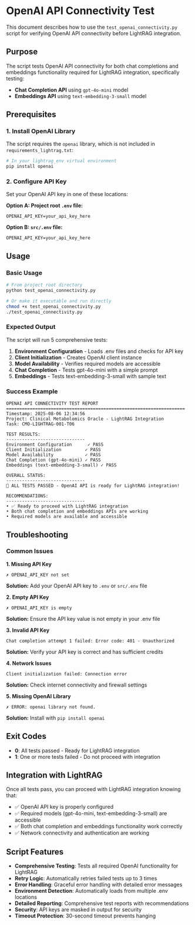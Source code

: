# OpenAI API Connectivity Test

This document describes how to use the `test_openai_connectivity.py` script for verifying OpenAI API connectivity before LightRAG integration.

## Purpose

The script tests OpenAI API connectivity for both chat completions and embeddings functionality required for LightRAG integration, specifically testing:

- **Chat Completion API** using `gpt-4o-mini` model
- **Embeddings API** using `text-embedding-3-small` model

## Prerequisites

### 1. Install OpenAI Library

The script requires the `openai` library, which is not included in `requirements_lightrag.txt`:

```bash
# In your lightrag_env virtual environment
pip install openai
```

### 2. Configure API Key

Set your OpenAI API key in one of these locations:

**Option A: Project root `.env` file:**
```
OPENAI_API_KEY=your_api_key_here
```

**Option B: `src/.env` file:**
```
OPENAI_API_KEY=your_api_key_here
```

## Usage

### Basic Usage

```bash
# From project root directory
python test_openai_connectivity.py

# Or make it executable and run directly
chmod +x test_openai_connectivity.py
./test_openai_connectivity.py
```

### Expected Output

The script will run 5 comprehensive tests:

1. **Environment Configuration** - Loads .env files and checks for API key
2. **Client Initialization** - Creates OpenAI client instance  
3. **Model Availability** - Verifies required models are accessible
4. **Chat Completion** - Tests gpt-4o-mini with a simple prompt
5. **Embeddings** - Tests text-embedding-3-small with sample text

### Success Example

```
OPENAI API CONNECTIVITY TEST REPORT
====================================================================
Timestamp: 2025-08-06 12:34:56
Project: Clinical Metabolomics Oracle - LightRAG Integration
Task: CMO-LIGHTRAG-001-T06

TEST RESULTS:
------------------------------
Environment Configuration      ✓ PASS
Client Initialization         ✓ PASS
Model Availability            ✓ PASS
Chat Completion (gpt-4o-mini) ✓ PASS
Embeddings (text-embedding-3-small) ✓ PASS

OVERALL STATUS:
------------------------------
🎉 ALL TESTS PASSED - OpenAI API is ready for LightRAG integration!

RECOMMENDATIONS:
------------------------------
• ✅ Ready to proceed with LightRAG integration
• Both chat completion and embeddings APIs are working
• Required models are available and accessible
```

## Troubleshooting

### Common Issues

**1. Missing API Key**
```
✗ OPENAI_API_KEY not set
```
**Solution:** Add your OpenAI API key to `.env` or `src/.env` file

**2. Empty API Key**  
```
✗ OPENAI_API_KEY is empty
```
**Solution:** Ensure the API key value is not empty in your .env file

**3. Invalid API Key**
```
Chat completion attempt 1 failed: Error code: 401 - Unauthorized
```
**Solution:** Verify your API key is correct and has sufficient credits

**4. Network Issues**
```
Client initialization failed: Connection error
```
**Solution:** Check internet connectivity and firewall settings

**5. Missing OpenAI Library**
```
✗ ERROR: openai library not found.
```
**Solution:** Install with `pip install openai`

## Exit Codes

- **0**: All tests passed - Ready for LightRAG integration
- **1**: One or more tests failed - Do not proceed with integration

## Integration with LightRAG

Once all tests pass, you can proceed with LightRAG integration knowing that:

- ✅ OpenAI API key is properly configured
- ✅ Required models (gpt-4o-mini, text-embedding-3-small) are accessible  
- ✅ Both chat completion and embeddings functionality work correctly
- ✅ Network connectivity and authentication are working

## Script Features

- **Comprehensive Testing**: Tests all required OpenAI functionality for LightRAG
- **Retry Logic**: Automatically retries failed tests up to 3 times
- **Error Handling**: Graceful error handling with detailed error messages
- **Environment Detection**: Automatically loads from multiple .env locations
- **Detailed Reporting**: Comprehensive test reports with recommendations
- **Security**: API keys are masked in output for security
- **Timeout Protection**: 30-second timeout prevents hanging